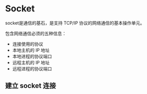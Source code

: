 # Socket

socket是通信的基石，是支持 TCP/IP 协议的网络通信的基本操作单元。

包含网络通信必须的五种信息：
* 连接使用的协议
* 本地主机的 IP 地址
* 本地进程的协议端口
* 远程主机的 IP 地址
* 远程进程的协议端口

## 建立 socket 连接

